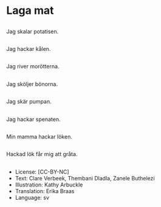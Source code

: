 # Laga mat

##
Jag skalar potatisen.

##
Jag hackar kålen.

##
Jag river morötterna.

##
Jag sköljer bönorna.

##
Jag skär pumpan.

##
Jag hackar spenaten.

##
Min mamma hackar löken.

##
Hackad lök får mig att gråta.

##
* License: [CC-BY-NC]
* Text: Clare Verbeek, Thembani Dladla, Zanele Buthelezi
* Illustration: Kathy Arbuckle
* Translation: Erika Braas
* Language: sv
